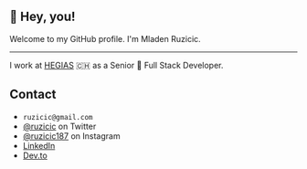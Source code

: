 ## :wave: Hey, you!

Welcome to my GitHub profile. I'm Mladen Ruzicic.

---

I work at [HEGIAS](https://hegias.com/) :switzerland: as a Senior :rocket: Full Stack Developer.


## Contact
- `ruzicic@gmail.com`
- [@ruzicic](https://twitter.com/ruzicic) on Twitter
- [@ruzicic187](https://instagram.com/ruzicic187) on Instagram
- [LinkedIn](https://www.linkedin.com/in/ruzicic/)
- [Dev.to](https://dev.to/ruzicic)
